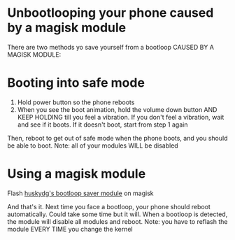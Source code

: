 # Unbootlooping your phone caused by a magisk module

There are two methods yo save yourself from a bootloop CAUSED BY A MAGISK MODULE:

# Booting into safe mode
1. Hold power button so the phone reboots
2. When you see the boot animation, hold the volume down button AND KEEP HOLDING till you feel a vibration. If you don't feel a vibration, wait and see if it boots. If it doesn't boot, start from step 1 again

Then, reboot to get out of safe mode when the phone boots, and you should be able to boot. Note: all of your modules WILL be disabled

# Using a magisk module
Flash [huskydg's bootloop saver module](https://thebiggestboi.skyblueborb.workers.dev/0:/Modules/huskydg-bootloop-saver.zip) on magisk

And that's it. Next time you face a bootloop, your phone should reboot automatically. Could take some time but it will. When a bootloop is detected, the module will disable all modules and reboot. Note: you have to reflash the module EVERY TIME you change the kernel
